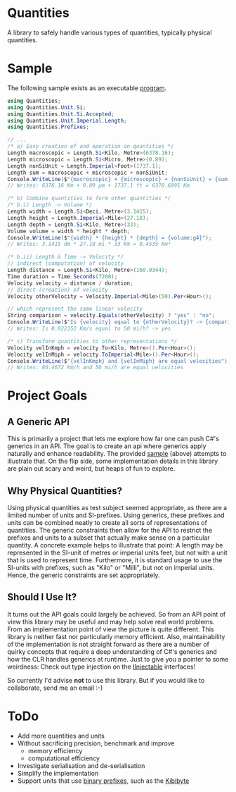 # Quantities
A library to safely handle various types of quantities, typically physical quantities.

# Sample
The following sample exists as an executable [program](sample/Program.cs).
```csharp
using Quantities;
using Quantities.Unit.Si;
using Quantities.Unit.Si.Accepted;
using Quantities.Unit.Imperial.Length;
using Quantities.Prefixes;

// ...
/* a) Easy creation of and operation on quantities */
Length macroscopic = Length.Si<Kilo, Metre>(6378.16);
Length microscopic = Length.Si<Micro, Metre>(0.89);
Length nonSiUnit = Length.Imperial<Foot>(1737.1);
Length sum = macroscopic + microscopic + nonSiUnit;
Console.WriteLine($"{macroscopic} + {microscopic} + {nonSiUnit} = {sum:g8}");
// Writes: 6378.16 Km + 0.89 μm + 1737.1 ft = 6378.6895 Km

/* b) Combine quantities to form other quantities */
/* b.i) Length -> Volume */
Length width = Length.Si<Deci, Metre>(3.1415);
Length height = Length.Imperial<Mile>(27.18);
Length depth = Length.Si<Kilo, Metre>(33);
Volume volume = width * height * depth;
Console.WriteLine($"{width} * {height} * {depth} = {volume:g4}");
// Writes: 3.1415 dm * 27.18 mi * 33 Km = 0.4535 Km³

/* b.ii) Length & Time -> Velocity */
// indirect (computation) of velocity
Length distance = Length.Si<Kilo, Metre>(160.9344);
Time duration = Time.Seconds(7200);
Velocity velocity = distance / duration;
// direct (creation) of velocity
Velocity otherVelocity = Velocity.Imperial<Mile>(50).Per<Hour>();

// which represent the same linear velocity
String comparison = velocity.Equals(otherVelocity) ? "yes" : "no";
Console.WriteLine($"Is {velocity} equal to {otherVelocity}? -> {comparison}");
// Writes: Is 0.022352 Km/s equal to 50 mi/h? -> yes

/* c) Transform quantities to other representations */
Velocity velInKmph = velocity.To<Kilo, Metre>().Per<Hour>();
Velocity velInMiph = velocity.ToImperial<Mile>().Per<Hour>();
Console.WriteLine($"{velInKmph} and {velInMiph} are equal velocities");
// Writes: 80.4672 Km/h and 50 mi/h are equal velocities
```

# Project Goals

## A Generic API 
This is primarily a project that lets me explore how far one can push C#'s generics in an API. The goal is to create an api where generics apply naturally and enhance readability. The provided [sample](sample/Program.cs) (above) attempts to illustrate that.
On the flip side, some implementation details in this library are plain out scary and weird, but heaps of fun to explore.

## Why Physical Quantities?
Using physical quantities as test subject seemed appropriate, as there are a limited number of units and SI-prefixes. Using generics, these prefixes and units can be combined neatly to create all sorts of representations of quantities. The generic constraints then allow for the API to restrict the prefixes and units to a subset that actually make sense on a particular quantity.
A concrete example helps to illustrate that point: A length may be represented in the SI-unit of metres or imperial units feet, but not with a unit that is used to represent time. Furthermore, it is standard usage to use the SI-units with prefixes, such as "Kilo" or "Milli", but not on imperial units. Hence, the generic constraints are set appropriately.

## Should I Use It?
It turns out the API goals could largely be achieved. So from an API point of view this library may be useful and may help solve real world problems.
From an implementation point of view the picture is quite different. This library is neither fast nor particularly memory efficient. Also, maintainability of the implementation is not straight forward as there are a number of quirky concepts that require a deep understanding of C#'s generics and how the CLR handles generics at runtime.
Just to give you a pointer to some weirdness: Check out type injection on the [IInjectable](measures/Core/Injectables.cs) interfaces!

So currently I'd advise **not** to use this library. But if you would like to collaborate, send me an email :-)

# ToDo
  * Add more quantities and units
  * Without sacrificing precision, benchmark and improve
    * memory efficiency
    * computational efficiency
  * Investigate serialisation and de-serialisation
  * Simplify the implementation
  * Support units that use [binary prefixes](https://en.wikipedia.org/wiki/Binary_prefix), such as the [Kibibyte](https://en.wikipedia.org/wiki/Kibibyte)

